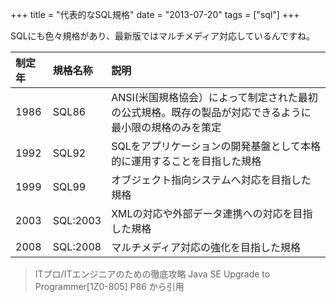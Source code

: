 +++
title = "代表的なSQL規格"
date = "2013-07-20"
tags = ["sql"]
+++

SQLにも色々規格があり、最新版ではマルチメディア対応しているんですね。

<!--more-->

制定年  | 規格名称     | 説明
:--- | :------- | :-----------------------------------------------------
1986 | SQL86    | ANSI(米国規格協会）によって制定された最初の公式規格。既存の製品が対応できるように最小限の規格のみを策定
1992 | SQL92    | SQLをアプリケーションの開発基盤として本格的に運用することを目指した規格
1999 | SQL99    | オブジェクト指向システムへ対応を目指した規格
2003 | SQL:2003 | XMLの対応や外部データ連携への対応を目指した規格
2008 | SQL:2008 | マルチメディア対応の強化を目指した規格

> ITプロ/ITエンジニアのための徹底攻略 Java SE Upgrade to Programmer[1Z0-805] P86 から引用

